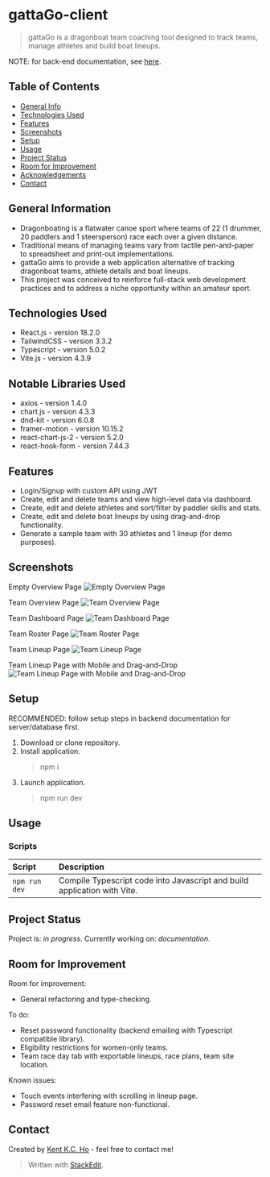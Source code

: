# gattaGo-client

> gattaGo is a dragonboat team coaching tool designed to track teams, manage athletes and build boat lineups.

NOTE: for back-end documentation, see [here](https://github.com/kimcangho/gattaGo-server#readme).

## Table of Contents

- [General Info](#general-information)
- [Technologies Used](#technologies-used)
- [Features](#features)
- [Screenshots](#screenshots)
- [Setup](#setup)
- [Usage](#usage)
- [Project Status](#project-status)
- [Room for Improvement](#room-for-improvement)
- [Acknowledgements](#acknowledgements)
- [Contact](#contact)

## General Information

- Dragonboating is a flatwater canoe sport where teams of 22 (1 drummer, 20 paddlers and 1 steersperson) race each over a given distance.
- Traditional means of managing teams vary from tactile pen-and-paper to spreadsheet and print-out implementations.
- gattaGo aims to provide a web application alternative of tracking dragonboat teams, athlete details and boat lineups.
- This project was conceived to reinforce full-stack web development practices and to address a niche opportunity within an amateur sport.

## Technologies Used

- React.js - version 18.2.0
- TailwindCSS - version 3.3.2
- Typescript - version 5.0.2
- Vite.js - version 4.3.9

## Notable Libraries Used

- axios - version 1.4.0
- chart.js - version 4.3.3
- dnd-kit - version 6.0.8
- framer-motion - version 10.15.2
- react-chart-js-2 - version 5.2.0
- react-hook-form - version 7.44.3

## Features

- Login/Signup with custom API using JWT
- Create, edit and delete teams and view high-level data via dashboard.
- Create, edit and delete athletes and sort/filter by paddler skills and stats.
- Create, edit and delete boat lineups by using drag-and-drop functionality.
- Generate a sample team with 30 athletes and 1 lineup (for demo purposes).

## Screenshots

Empty Overview Page
![Empty Overview Page](https://res.cloudinary.com/di7kiyj3y/image/upload/v1692409325/gattago-empty-overview_miszyl.png)

Team Overview Page
![Team Overview Page](https://res.cloudinary.com/di7kiyj3y/image/upload/v1692409325/gattago-overview-team_thyzfs.png)

Team Dashboard Page
![Team Dashboard Page](https://res.cloudinary.com/di7kiyj3y/image/upload/v1692409325/gattago-dashboard_umznra.png)

Team Roster Page
![Team Roster Page](https://res.cloudinary.com/di7kiyj3y/image/upload/v1692409326/gattago-roster_opynqh.png)

Team Lineup Page
![Team Lineup Page](https://res.cloudinary.com/di7kiyj3y/image/upload/v1692409326/gattago-lineups_eyu4rd.png)

Team Lineup Page with Mobile and Drag-and-Drop
![Team Lineup Page with Mobile and Drag-and-Drop](https://res.cloudinary.com/di7kiyj3y/image/upload/v1692409326/gattago-lineups-responsive_oso1ph.png)

## Setup

RECOMMENDED: follow setup steps in backend documentation for server/database first.

1. Download or clone repository.
2. Install application.
   > npm i
3. Launch application.
   > npm run dev

## Usage

### Scripts

| Script        | Description                                                              |
| :------------ | :----------------------------------------------------------------------- |
| `npm run dev` | Compile Typescript code into Javascript and build application with Vite. |

## Project Status

Project is: _in progress_.
Currently working on: _documentation_.

## Room for Improvement

Room for improvement:

- General refactoring and type-checking.

To do:

- Reset password functionality (backend emailing with Typescript compatible library).
- Eligibility restrictions for women-only teams.
- Team race day tab with exportable lineups, race plans, team site location.

Known issues:

- Touch events interfering with scrolling in lineup page.
- Password reset email feature non-functional.

## Contact

Created by [Kent K.C. Ho](https://www.linkedin.com/in/kentkcho/) - feel free to contact me!

> Written with [StackEdit](https://stackedit.io/).
